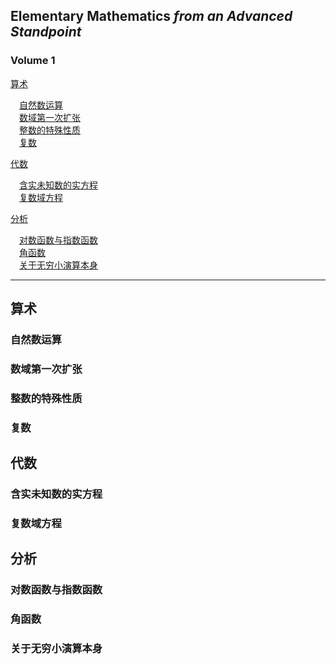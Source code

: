 ## **Elementary Mathematics** *from an Advanced Standpoint*
<!-- 克莱因的高观点下的初等数学 -->
### **Volume 1**

[算术](#算术)  

&emsp;[自然数运算](#自然数运算)  
&emsp;[数域第一次扩张](#数域第一次扩张)  
&emsp;[整数的特殊性质](#整数的特殊性质)  
&emsp;[复数](#复数)  

[代数](#代数)  

&emsp;[含实未知数的实方程](#含实未知数的实方程)  
&emsp;[复数域方程](#复数域方程)  

[分析](#分析)  

&emsp;[对数函数与指数函数](#对数函数与指数函数)  
&emsp;[角函数](#角函数)  
&emsp;[关于无穷小演算本身](#关于无穷小演算本身)  

---

## **算术**

### **自然数运算**  


### **数域第一次扩张**  
### **整数的特殊性质**  
### **复数**  


## **代数**
### **含实未知数的实方程**  
### **复数域方程**  


## **分析**
### **对数函数与指数函数**  
### **角函数**  
### **关于无穷小演算本身**

